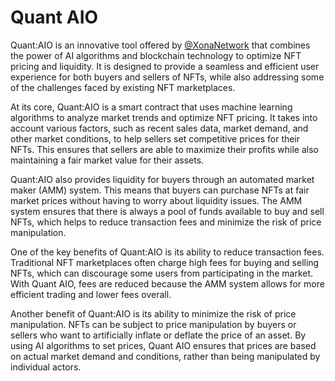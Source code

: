 
# Quant AIO
Quant:AIO is an innovative tool offered by  [@XonaNetwork](https://twitter.com/XonaNetwork) that combines the power of AI algorithms and blockchain technology to optimize NFT pricing and liquidity. It is designed to provide a seamless and efficient user experience for both buyers and sellers of NFTs, while also addressing some of the challenges faced by existing NFT marketplaces.

At its core, Quant:AIO is a smart contract that uses machine learning algorithms to analyze market trends and optimize NFT pricing. It takes into account various factors, such as recent sales data, market demand, and other market conditions, to help sellers set competitive prices for their NFTs. This ensures that sellers are able to maximize their profits while also maintaining a fair market value for their assets.

Quant:AIO also provides liquidity for buyers through an automated market maker (AMM) system. This means that buyers can purchase NFTs at fair market prices without having to worry about liquidity issues. The AMM system ensures that there is always a pool of funds available to buy and sell NFTs, which helps to reduce transaction fees and minimize the risk of price manipulation.

One of the key benefits of Quant:AIO is its ability to reduce transaction fees. Traditional NFT marketplaces often charge high fees for buying and selling NFTs, which can discourage some users from participating in the market. With Quant AIO, fees are reduced because the AMM system allows for more efficient trading and lower fees overall.

Another benefit of Quant:AIO is its ability to minimize the risk of price manipulation. NFTs can be subject to price manipulation by buyers or sellers who want to artificially inflate or deflate the price of an asset. By using AI algorithms to set prices, Quant AIO ensures that prices are based on actual market demand and conditions, rather than being manipulated by individual actors.
